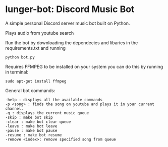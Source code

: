 # lunger-bot: Discord Music Bot

A simple personal Discord server music bot built on Python.

Plays audio from youtube search

Run the bot by downloading the dependecies and libaries in the requirements.txt and running 

```python bot.py```

Requires FFMPEG to be installed on your system you can do this by running in terminal:

```sudo apt-get install ffmpeg``` 


General bot commands:
```
-help : displays all the available commands
-p <song> : finds the song on youtube and plays it in your current channel. 
-q : displays the current music queue
-skip : make bot skip
-clear : make bot clear queue
-leave : make bot leave
-pause : make bot pause
-resume : make bot resume
-remove <index>: remove specified song from queue
```
